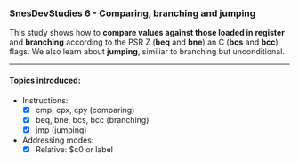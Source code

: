### SnesDevStudies 6 - Comparing, branching and jumping

This study shows how to **compare values against those loaded in register** and **branching** according to the PSR Z (**beq** and **bne**) an C (**bcs** and **bcc**) flags. We also learn about **jumping**, similiar to branching but unconditional.

---

#### Topics introduced:

- Instructions:
    - [x] cmp, cpx, cpy (comparing)
    - [x] beq, bne, bcs, bcc (branching)
    - [x] jmp (jumping)

- Addressing modes:
    - [x] Relative: $c0 or label
